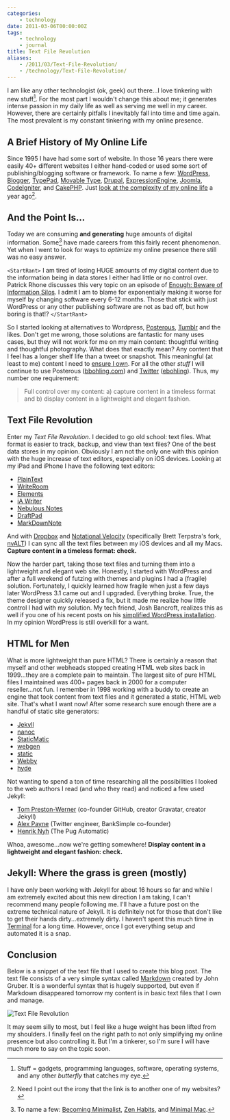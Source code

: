 ```yaml
---
categories:
    - technology
date: 2011-03-06T00:00:00Z
tags:
    - technology
    - journal
title: Text File Revolution
aliases: 
    - /2011/03/Text-File-Revolution/
    - /technology/Text-File-Revolution/
---
```


I am like any other technologist (ok, geek) out there...I love tinkering with new stuff[^fn-1]. For the most part I wouldn't change this about me; it generates intense passion in my daily life as well as serving me well in my career. However, there are certainly pitfalls I inevitably fall into time and time again. The most prevalent is my constant tinkering with my online presence.

## A Brief History of My Online Life

Since 1995 I have had some sort of website. In those 16 years there were easily 40+ different websites I either hand-coded or used some sort of publishing/blogging software or framework. To name a few: [WordPress][wpress], [Blogger][blogger], [TypePad][tpad], [Movable Type][mt], [Drupal][], [ExpressionEngine][ee], [Joomla][], [CodeIgniter][ignite], and [CakePHP][cake]. Just [look at the complexity of my online life][online-life] a year ago[^fn-2].

## And the Point Is...

Today we are consuming **and generating** huge amounts of digital information. Some[^fn-3] have made careers from this fairly recent phenomenon. Yet when I went to look for ways to *optimize* my online presence there still was no easy answer. 

`<StartRant>`
I am tired of losing HUGE amounts of my digital content due to the information being in data stores I either had little or no control over. Patrick Rhone discusses this very topic on an episode of [Enough: Beware of Information Silos][silo]. I admit I am to blame for exponentially making it worse for myself by changing software every 6-12 months. Those that stick with just WordPress or any other publishing software are not as bad off, but how boring is that!?
`</StartRant>`

So I started looking at alternatives to Wordpress, [Posterous][], [Tumblr][] and the likes. Don't get me wrong, those solutions are fantastic for many uses cases, but they will not work for me on my main content: thoughtful writing and thoughtful photography. What does that exactly mean? Any content that I feel has a longer shelf life than a tweet or snapshot. This meaningful (at least to me) content I need to [ensure I own][b2cy]. For all the other *stuff* I will continue to use Posterous ([bbohling.com][]) and [Twitter][] ([ebohling][twit-ebohling]). Thus, my number one requirement:

>Full control over my content: a) capture content in a timeless format and b) display content in a lightweight and elegant fashion.

## Text File Revolution

Enter my *Text File Revolution*. I decided to go old school: text files. What format is easier to track, backup, and view than text files? One of the best data stores in my opinion. Obviously I am not the only one with this opinion with the huge increase of text editors, especially on iOS devices. Looking at my iPad and iPhone I have the following text editors:

* [PlainText][]
* [WriteRoom][wr]
* [Elements][]
* [iA Writer][writer]
* [Nebulous Notes][nebnotes]
* [DraftPad][]
* [MarkDownNote][]

And with [Dropbox][] and [Notational Velocity][nv] (specifically Brett Terpstra's fork, [nvALT][]) I can sync all the text files between my iOS devices and all my Macs. **Capture content in a timeless format: check.**

Now the harder part, taking those text files and turning them into a lightweight and elegant web site. Honestly, I started with WordPress and after a full weekend of futzing with themes and plugins I had a (fragile) solution. Fortunately, I quickly learned how fragile when just a few days later WordPress 3.1 came out and I upgraded. Everything broke. True, the theme designer quickly released a fix, but it made me realize how little control I had with my solution. My tech friend, Josh Bancroft, realizes this as well if you one of his recent posts on his [simplified WordPress installation][josh]. In my opinion WordPress is still overkill for a want. 

## HTML for Men

What is more lightweight than pure HTML? There is certainly a reason that myself and other webheads stopped creating HTML web sites back in 1999...they are a complete pain to maintain. The largest site of pure HTML files I maintained was 400+ pages back in 2000 for a computer reseller...not fun. I remember in 1998 working with a buddy to create an engine that took content from text files and it generated a static, HTML web site. That's what I want now! After some research sure enough there are a handful of static site generators:

* [Jekyll][]
* [nanoc][]
* [StaticMatic][]
* [webgen][]
* [static][]
* [Webby][]
* [hyde][]

Not wanting to spend a ton of time researching all the possibilities I looked to the web authors I read (and who they read) and noticed a few used Jekyll:

* [Tom Preston-Werner][tom] (co-founder GitHub, creator Gravatar, creator Jekyll)
* [Alex Payne][apayne] (Twitter engineer, BankSimple co-founder)
* [Henrik Nyh][nyh] (The Pug Automatic)

Whoa, awesome...now we're getting somewhere! **Display content in a lightweight and elegant fashion: check.**

## Jekyll: Where the grass is green (mostly)

I have only been working with Jekyll for about 16 hours so far and while I am extremely excited about this new direction I am taking, I can't recommend many people following me. I'll have a future post on the extreme technical nature of Jekyll. It is definitely not for those that don't like to get their hands dirty...extremely dirty. I haven't spent this much time in [Terminal][] for a long time. However, once I got everything setup and automated it is a snap. 

## Conclusion

Below is a snippet of the text file that I used to create this blog post. The text file consists of a very simple syntax called [Markdown][] created by John Gruber. It is a wonderful syntax that is hugely supported, but even if Markdown disappeared tomorrow my content is in basic text files that I own and manage.

![Text File Revolution](/uploads/2011/03/TextFiles.jpg "Sample Blog Post (Text File) using Markdown Syntax")

It may seem silly to most, but I feel like a huge weight has been lifted from my shoulders. I finally feel on the right path to not only simplifying my online presence but also controlling it. But I'm a tinkerer, so I'm sure I will have much more to say on the topic soon.

[^fn-1]: Stuff = gadgets, programming languages, software, operating systems, and any other *butterfly* that catches my eye.
[^fn-2]: Need I point out the irony that the link is to another one of my websites?
[^fn-3]: To name a few: [Becoming Minimalist][bmini], [Zen Habits][zen], and [Minimal Mac][minimac]. 

[wpress]: http://wordpress.org "Wordpress - both free and priceless at the same time"
[bbohling.com]: http://bbohling.com "Brandon Bohling on Posterous"
[blogger]: http://www.blogger.com "Blogger"
[tpad]: http://www.typepad.com/ "TypePad - great blogs start here"
[mt]: http://www.movabletype.org/ "Movable Type - a professional publishing platform"
[drupal]: http://drupal.org/ "Drupal"
[ee]: http://expressionengine.com "ExpressionEngine - the choice of top designers and web professionals"
[joomla]: http://www.joomla.org/ "Joomla"
[ignite]: http://codeigniter.com/ "CodeIgniter - Open source PHP web application framework"
[cake]: http://cakephp.org/ "CakePHP - the rapid development PHP framework"
[online-life]: http://bbohling.com/my-online-presence-revisited "My Online Presence Revisited"
[bmini]: http://www.becomingminimalist.com/ "Becoming Minimalist"
[zen]: http://zenhabits.net/ "Zen Habits"
[minimac]: http://minimalmac.com/ "Minimal Mac"
[silo]: http://minimalmac.com/post/2925165892/enough-beware-of-information-silos "Enough - Beware of Information Silos"
[posterous]: http://posterous.com "Posterous"
[tumblr]: http://tumblr.com "Tumblr"
[twitter]: http://twitter.com "Twitter"
[b2cy]: http://www.b2cy.com/social-media/who-needs-website-when-have-facebook "Who Needs A Website When You Have Facebook?"
[draftpad]: http://modelessdesign.com/draftpad/ "DraftPad - simple notepad which is like a single sheet of paper"
[elements]: http://www.secondgearsoftware.com/elements/ "Elements"
[writer]: http://www.informationarchitects.jp/en/writer-for-ipad/ "iA Writer"
[markdownnote]: http://www.codingrobots.com/markdownnote/ "MarkDownNote - Markdown editor for the iPad"
[nebnotes]: http://nebulousapps.net/notes.html "Nebulous Notes"
[plaintext]: http://www.hogbaysoftware.com/products/plaintext "PlainText - Dropbox text editing"
[wr]: http://www.hogbaysoftware.com/products/writeroom "WriteRoom - distraction free writing"
[dropbox]: http://dropbox.com "Dropbox"
[nv]: http://notational.net/ "Notational Velocity"
[nvALT]: http://brettterpstra.com/project/nvalt/ "nvALT - Brett Terpstra's Notational Velocity fork"
[josh]: http://www.tinyscreenfuls.com/2011/02/plugins-i-used-in-the-feb-2011-tinyscreenfuls-com-redesign/ "Plugins I Used in the Feb. 2011 TinyScreenfuls.com Redesign"
[nanoc]: http://nanoc.stoneship.org/ "nanoc"
[staticmatic]: http://staticmatic.rubyforge.org/ "StaticMatic - static websites, the modern way"
[webgen]: http://webgen.rubyforge.org/ "webgen"
[static]: http://static.newqdev.com/ "static"
[webby]: http://webby.rubyforge.org/ "Webby"
[hyde]: http://ringce.com/hyde "hyde"
[jekyll]: http://jekyllrb.com/ "Jekyll - transform your text into a monster"
[tom]: http://tom.preston-werner.com/ "Tom Preston-Werner"
[apayne]: http://al3x.net/ "Alex Payne"
[nyh]: http://henrik.nyh.se/ "Henrik Nyh"
[twit-ebohling]: http://twitter.com/ebohling "Brandon Bohling on Twitter"
[terminal]: http://en.wikipedia.org/wiki/Apple_Terminal "Terminal an OSX command line interface"
[markdown]: http://daringfireball.net/projects/markdown/ "John Gruber - markdown"


